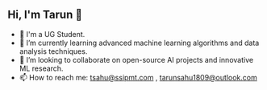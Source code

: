 ## Hi, I'm Tarun 👋

<!--
**badflametarun/badflametarun** is a ✨ _special_ ✨ repository because its `README.md` (this file) appears on your GitHub profile.

Here are some ideas to get you started:

- 🔭 I’m currently working on ...
- 🌱 I’m currently learning ...
- 👯 I’m looking to collaborate on ...
- 🤔 I’m looking for help with ...
- 💬 Ask me about ...
- 📫 How to reach me: ...
- 😄 Pronouns: ...
- ⚡ Fun fact: ...
-->
- 🔭 I'm a UG Student.
- 🌱 I’m currently learning advanced machine learning algorithms and data analysis techniques.
- 👯 I’m looking to collaborate on open-source AI projects and innovative ML research.
- 📫 How to reach me: tsahu@ssipmt.com , tarunsahu1809@outlook.com
